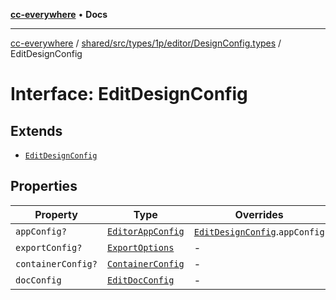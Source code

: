 [**cc-everywhere**](../../../../../../../index.md) • **Docs**

***

[cc-everywhere](../../../../../../../index.md) / [shared/src/types/1p/editor/DesignConfig.types](../index.md) / EditDesignConfig

# Interface: EditDesignConfig

## Extends

- [`EditDesignConfig`](../../../../editor/DesignConfig.types/interfaces/EditDesignConfig.md)

## Properties

| Property | Type | Overrides | Inherited from |
| ------ | ------ | ------ | ------ |
| `appConfig?` | [`EditorAppConfig`](../../AppConfig.types/interfaces/EditorAppConfig.md) | [`EditDesignConfig`](../../../../editor/DesignConfig.types/interfaces/EditDesignConfig.md).`appConfig` | - |
| `exportConfig?` | [`ExportOptions`](../../../../ExportConfig.types/type-aliases/ExportOptions.md) | - | [`EditDesignConfig`](../../../../editor/DesignConfig.types/interfaces/EditDesignConfig.md).`exportConfig` |
| `containerConfig?` | [`ContainerConfig`](../../../../ContainerConfig.types/type-aliases/ContainerConfig.md) | - | [`EditDesignConfig`](../../../../editor/DesignConfig.types/interfaces/EditDesignConfig.md).`containerConfig` |
| `docConfig` | [`EditDocConfig`](../../../../editor/DocConfig.types/interfaces/EditDocConfig.md) | - | [`EditDesignConfig`](../../../../editor/DesignConfig.types/interfaces/EditDesignConfig.md).`docConfig` |
